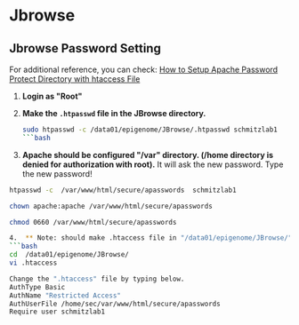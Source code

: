 # Jbrowse
## Jbrowse Password Setting

For additional reference, you can check: [How to Setup Apache Password Protect Directory with htaccess File](https://www.cyberciti.biz/faq/howto-setup-apache-password-protect-directory-with-htaccess-file/)

1. **Login as "Root"** 

2. **Make the `.htpasswd` file in the JBrowse directory.**
   ```bash
   sudo htpasswd -c /data01/epigenome/JBrowse/.htpasswd schmitzlab1
   ```bash

3.  **Apache should be configured "/var" directory. (/home directory is denied for authorization with root).**
   It will ask the new password. Type the new password!
   ```bash
  htpasswd -c  /var/www/html/secure/apasswords  schmitzlab1

   chown apache:apache /var/www/html/secure/apasswords

   chmod 0660 /var/www/html/secure/apasswords

4.  ** Note: should make .htaccess file in "/data01/epigenome/JBrowse/".**
   ```bash
   cd  /data01/epigenome/JBrowse/
   vi .htaccess

   Change the ".htaccess" file by typing below.
   AuthType Basic
   AuthName "Restricted Access"
   AuthUserFile /home/sec/var/www/html/secure/apasswords
   Require user schmitzlab1

